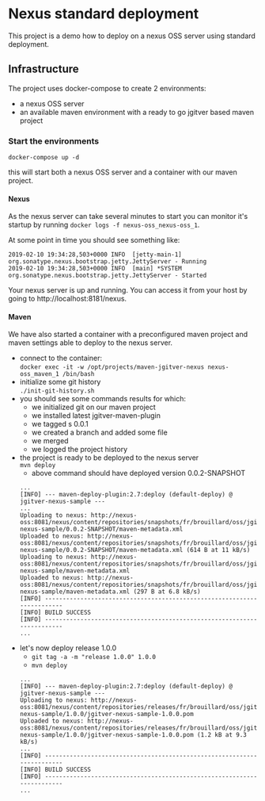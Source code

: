 # Nexus standard deployment

This project is a demo how to deploy on a nexus OSS server using standard deployment.

## Infrastructure

The project uses docker-compose to create 2 environments:
- a nexus OSS server
- an available maven environment with a ready to go jgitver based maven project

### Start the environments

`docker-compose up -d`

this will start both a nexus OSS server and a container with our maven project.

#### Nexus

As the nexus server can take several minutes to start you can monitor it's startup by running `docker logs -f nexus-oss_nexus-oss_1`.

At some point in time you should see something like:

```
2019-02-10 19:34:28,503+0000 INFO  [jetty-main-1]  org.sonatype.nexus.bootstrap.jetty.JettyServer - Running
2019-02-10 19:34:28,503+0000 INFO  [main] *SYSTEM org.sonatype.nexus.bootstrap.jetty.JettyServer - Started
```

Your nexus server is up and running.
You can access it from your host by going to http://localhost:8181/nexus.


#### Maven

We have also started a container with a preconfigured maven project and maven settings able to deploy to the nexus server.

- connect to the container:  
`docker exec -it -w /opt/projects/maven-jgitver-nexus nexus-oss_maven_1 /bin/bash`
- initialize some git history  
`./init-git-history.sh`
- you should see some commands results for which:
  - we initialized git on our maven project
  - we installed latest jgitver-maven-plugin
  - we tagged s 0.0.1
  - we created a branch and added some file
  - we merged
  - we logged the project history
- the project is ready to be deployed to the nexus server  
`mvn deploy`
  - above command should have deployed version 0.0.2-SNAPSHOT
  ```
  ...
  [INFO] --- maven-deploy-plugin:2.7:deploy (default-deploy) @ jgitver-nexus-sample ---
  ...
  Uploading to nexus: http://nexus-oss:8081/nexus/content/repositories/snapshots/fr/brouillard/oss/jgitver-nexus-sample/0.0.2-SNAPSHOT/maven-metadata.xml
  Uploaded to nexus: http://nexus-oss:8081/nexus/content/repositories/snapshots/fr/brouillard/oss/jgitver-nexus-sample/0.0.2-SNAPSHOT/maven-metadata.xml (614 B at 11 kB/s)
  Uploading to nexus: http://nexus-oss:8081/nexus/content/repositories/snapshots/fr/brouillard/oss/jgitver-nexus-sample/maven-metadata.xml
  Uploaded to nexus: http://nexus-oss:8081/nexus/content/repositories/snapshots/fr/brouillard/oss/jgitver-nexus-sample/maven-metadata.xml (297 B at 6.8 kB/s)
  [INFO] ------------------------------------------------------------------------
  [INFO] BUILD SUCCESS
  [INFO] ------------------------------------------------------------------------
  ...
  ```
- let's now deploy release 1.0.0
  - `git tag -a -m "release 1.0.0" 1.0.0`
  - `mvn deploy`
  ```
  ...
  [INFO] --- maven-deploy-plugin:2.7:deploy (default-deploy) @ jgitver-nexus-sample ---
  Uploading to nexus: http://nexus-oss:8081/nexus/content/repositories/releases/fr/brouillard/oss/jgitver-nexus-sample/1.0.0/jgitver-nexus-sample-1.0.0.pom
  Uploaded to nexus: http://nexus-oss:8081/nexus/content/repositories/releases/fr/brouillard/oss/jgitver-nexus-sample/1.0.0/jgitver-nexus-sample-1.0.0.pom (1.2 kB at 9.3 kB/s)
  ...
  [INFO] ------------------------------------------------------------------------
  [INFO] BUILD SUCCESS
  [INFO] ------------------------------------------------------------------------
  ...
  ```
